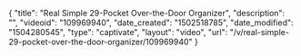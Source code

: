 {
    "title": "Real Simple 29-Pocket Over-the-Door Organizer",
    "description": "",
    "videoid": "109969940",
    "date_created": "1502518785",
    "date_modified": "1504280545",
    "type": "captivate",
    "layout": "video",
    "url": "\/v\/real-simple-29-pocket-over-the-door-organizer\/109969940"
}